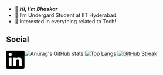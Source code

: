 - 👋 <b><i>Hi, I’m Bhaskar</i></b>
- 👀 I’m Undergard Student at IIT Hyderabad.
- 🌱 Interested in everything related to Tech!


<h2>Social</h2>
<a href="https://www.linkedin.com/in/bhaskaraa45/" target="blank"><img align="left" src="https://github.com/bhaskaraa45/bhaskaraa45/blob/main/icons/linkedin.svg" height="50" ></a>





![Anurag's GitHub stats](https://github-readme-stats.vercel.app/api?username=bhaskaraa45&count_private=true&show_icons=true&theme=transparent)                                                          [![Top Langs](https://github-readme-stats.vercel.app/api/top-langs/?username=bhaskaraa45)](https://github.com/anuraghazra/github-readme-stats)
[![GitHub Streak](https://github-readme-streak-stats.herokuapp.com?user=bhaskaraa45)](https://git.io/streak-stats)



<!---
bhaskaraa45/bhaskaraa45 is a ✨ special ✨ repository because its `README.md` (this file) appears on your GitHub profile.
You can click the Preview link to take a look at your changes.
--->
